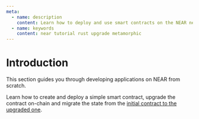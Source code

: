 ```yaml
---
meta:
  - name: description
    content: Learn how to deploy and use smart contracts on the NEAR network.
  - name: keywords
    content: near tutorial rust upgrade metamorphic
---
```


# Introduction

This section guides you through developing applications on NEAR from scratch.

Learn how to create and deploy a simple smart contract, upgrade the contract on-chain and migrate the state from the [initial contract to the upgraded one](/tutorials/near/creating-and-upgrading-a-simple-message-contract).